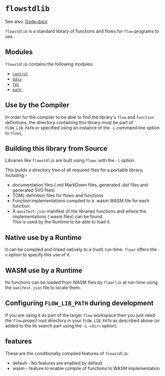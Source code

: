 # `flowstdlib`

See also: [Code docs](http://andrewdavidmackenzie.github.io/flow/code/doc/flowstdlib/index.html)

`flowstdlib` is a standard library of functions and flows for `flow` programs to use.

## Modules
`flowstdlib` contains the following modules:
  * [`control`](../../flowstdlib/src/control/control.md)
  * [`data`](../../flowstdlib/src/data/data.md)
  * [`fmt`](../../flowstdlib/src/fmt/fmt.md)
  * [`math`](../../flowstdlib/src/math/math.md)

## Use by the Compiler
In order for the compiler to be able to find the library's `flow` and `function` definitions, the directory containing
this library must be part of `FLOW_LIB_PATH` or specified using an instance of the `-L` command line option to `flowc`, 

## Building this library from Source
Libraries like `flowstdlib` are built using `flowc` with the `-l` option. 

This builds a directory tree of all required files for a portable library, including:-
  * documentation files (.md MarkDown files, generated .dot files and generated SVG files)
  * TOML definition files for flows and functions
  * Function implementations compiled to a .wasm WASM file for each function.
  * A `manifest.json` manifest of the libraries functions and where the implementations (.wasm files) can be found. \
This is used by the Runtime to be able to load it.

## Native use by a Runtime
It can be compiled and linked natively to a (rust) run-time. `flowr` offers the `-n` option to specify this use of it.

## WASM use by a Runtime
Its functions can  be loaded from WASM files by `flowrlib` at run-time using the `manifest.json` file to locate them.

## Configuring `FLOW_LIB_PATH` during development
If you are using it as part of the larger `flow` workspace then you just need the `flow` project root directory
in your `FLOW_LIB_PATH` as described above (or added to the lib search part using the `-L <dir>` option).

## features
These are the conditionally compiled features of `flowstdlib`:
- default - No features are enabled by default
- wasm - feature to enable compile of functions to WASM implementation